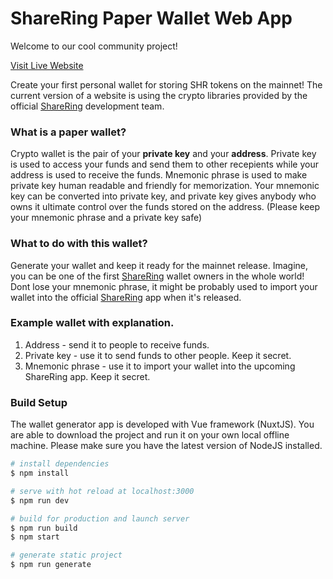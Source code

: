 # ShareRing Paper Wallet Web App
Welcome to our cool community project!

[Visit Live Website](https://shareringwallet.com/)

Create your first personal wallet for storing SHR tokens on the mainnet! The current version of a website is using the crypto libraries provided by the official [ShareRing](https://sharering.network/en) development team.

### What is a paper wallet?
Crypto wallet is the pair of your **private key** and your **address**. Private key is used to access your funds and send them to other recepients while your address is used to receive the funds. Mnemonic phrase is used to make private key human readable and friendly for memorization. Your mnemonic key can be converted into private key, and private key gives anybody who owns it ultimate control over the funds stored on the address. (Please keep your mnemonic phrase and a private key safe)

### What to do with this wallet?
Generate your wallet and keep it ready for the mainnet release. Imagine, you can be one of the first [ShareRing](https://sharering.network/en) wallet owners in the whole world! Dont lose your mnemonic phrase, it might be probably used to import your wallet into the official [ShareRing](https://sharering.network/en) app when it's released.

### Example wallet with explanation.
1. Address - send it to people to receive funds. 
2. Private key - use it to send funds to other people. Keep it secret.
3. Mnemonic phrase - use it to import your wallet into the upcoming ShareRing app. Keep it secret. 

### Build Setup
The wallet generator app is developed with Vue framework (NuxtJS). You are able to download the project and run it on your own local offline machine. Please make sure you have the latest version of NodeJS installed.
``` bash
# install dependencies
$ npm install

# serve with hot reload at localhost:3000
$ npm run dev

# build for production and launch server
$ npm run build
$ npm start

# generate static project
$ npm run generate
```
